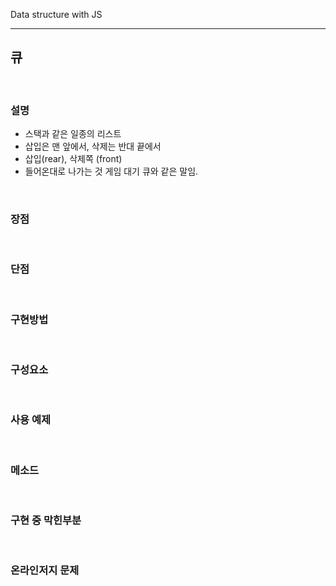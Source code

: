 Data structure with JS



---



## 큐



<br>



### 설명

- 스택과 같은 일종의 리스트
- 삽입은 맨 앞에서, 삭제는 반대 끝에서
- 삽입(rear), 삭제쪽 (front)
- 들어온대로 나가는 것 게임 대기 큐와 같은 말임.

<br>



### 장점



<br>



### 단점



<br>



### 구현방법



<br>



### 구성요소



<br>



### 사용 예제



<br>



### 메소드



<br>



### 구현 중 막힌부분



<br>



### 온라인저지 문제